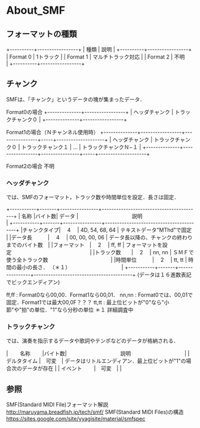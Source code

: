 # About_SMF

## フォーマットの種類
+----------+-----------------+
|   種類    |       説明      |
+----------+-----------------+
| Format 0 | 1トラック        |
| Format 1 | マルチトラック対応 |
| Format 2 | 不明　　　　　　　 |
+----------+-----------------+

## チャンク
SMFは、「チャンク」というデータの塊が集まったデータ．

Format0の場合
+--------------+-----------------+
| ヘッダチャンク | トラックチャンク０ |
+--------------+-----------------+

Format1の場合（Ｎチャンネル使用時）
+--------------+-----------------+----------------+-----+--------------------+
| ヘッダチャンク | トラックチャンク０ | トラックチャンク１ | ... | トラックチャンクＮ−１ |
+--------------+-----------------+----------------+-----+--------------------+

Format2の場合
不明

### ヘッダチャンク
では、SMFのフォーマット，トラック数や時間単位を設定．長さは固定．

+-----------+-------+----------------+-----------------------------------------+
|    名称    |バイト数|      データ     |  　　　　　　　　　　説明　　　　　　　　　　  |
+-----------+-------+----------------+-----------------------------------------+
|チャンクタイプ|　 4　 | 4D, 54, 68, 64 | テキストデータ"MThd"で固定　　　　　　　　　　 |
|データ長　　　|　 4　 | 00, 00, 00, 06 | データ長以降の、チャンクの終わりまでのバイト数　|
|フォーマット　|　 2　 | ff, ff         | フォーマットを設定　　　　　　　　　　　　　　　|
|トラック数　　|　 2　 | nn, nn         | ＳＭＦで使う全トラック数　　　　　　　　　　　　|
|時間単位　　　|　 2　 | tt, tt         | 時間の最小の長さ． （＊１）　　　　　　　　　　 |
+-----------+-------+----------------+-----------------------------------------+
(データは１６進数表記でビックエンディアン)

ff,ff       : Format0なら00,00．Format1なら00,01．
nn,nn       : Format0では、00,01で固定．Format1では最大00,0F？？？
tt,tt       : 最上位ビットが"0"なら"小節"や"拍"の単位．"1"なら分秒の単位
＊１ 詳細調査中

### トラックチャンク
では、演奏を指示するデータや歌詞やテンポなどのデータが格納される．

| 　　名称　　 |バイト数|  　　　　　　　　　　説明　　　　　　　　　　  |
| デルタタイム |　可変　| データはリトルエンディアン．最上位ビットが"1"の場合次のデータが存在 |
| イベント　　 |　可変　|  |



## 参照
SMF(Standard MIDI File)フォーマット解説
http://maruyama.breadfish.jp/tech/smf/
SMF(Standard MIDI Files)の構造
https://sites.google.com/site/yyagisite/material/smfspec
